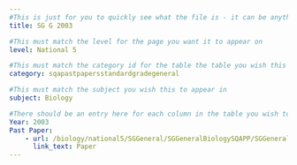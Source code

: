 ```yaml
---
#This is just for you to quickly see what the file is - it can be anything you want
title: SG G 2003

#This must match the level for the page you want it to appear on
level: National 5

#This must match the category id for the table the table you wish this to appear in
category: sqapastpapersstandardgradegeneral

#This must match the subject you wish this to appear in
subject: Biology

#There should be an entry here for each column in the table you wish to populate:
Year: 2003
Past Paper:
    - url: /biology/national5/SGGeneral/SGGeneralBiologySQAPP/SGGeneralBiologySQApp2003.pdf
      link_text: Paper
---
```


